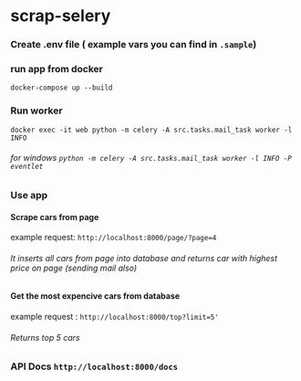 # scrap-selery

### Create .env file ( example vars you can find in `.sample`)

### run app from docker

    docker-compose up --build 

### Run worker

    docker exec -it web python -m celery -A src.tasks.mail_task worker -l INFO

###### for windows `python -m celery -A src.tasks.mail_task worker -l INFO -P eventlet`

### Use app

#### Scrape cars from page 

example request: `http://localhost:8000/page/?page=4` 

###### It inserts all cars from page into database and returns car with highest price on page (sending mail also)

#### Get the most expencive cars from database

example request : `http://localhost:8000/top?limit=5'`

###### Returns top 5 cars

### API Docs `http://localhost:8000/docs`


    

    


